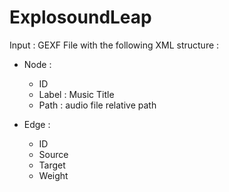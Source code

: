 ExplosoundLeap
==============

Input : GEXF File with the following XML structure :
- Node :
  - ID
  - Label : Music Title
  - Path : audio file relative path

- Edge :
  - ID
  - Source
  - Target
  - Weight
